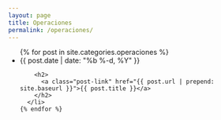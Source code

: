 ```yaml
---
layout: page
title: Operaciones
permalink: /operaciones/
---
```


<ul class="post-list">
    {% for post in site.categories.operaciones %}
      <li>
        <span class="post-meta">{{ post.date | date: "%b %-d, %Y" }}</span>

        <h2>
          <a class="post-link" href="{{ post.url | prepend: site.baseurl }}">{{ post.title }}</a>
        </h2>
      </li>
    {% endfor %}
  </ul>